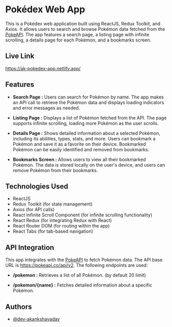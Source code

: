 # Pokédex Web App
This is a Pokédex web application built using ReactJS, Redux Toolkit, and Axios. It allows users to search and browse Pokémon data fetched from the [PokeAPI](https://pokeapi.co/). The app features a search page, a listing page with infinite scrolling, a details page for each Pokémon, and a bookmarks screen.

## Live Link

https://ak-pokedex-app.netlify.app/
## Features

- **Search Page :** Users can search for Pokémon by name. The app makes an API call to retrieve the Pokémon data and displays loading indicators and error messages as needed. 

- **Listing Page :** Displays a list of Pokémon fetched from the API. The page supports infinite scrolling, loading more Pokémon as the user scrolls.

- **Details Page :** Shows detailed information about a selected Pokémon, including its abilities, types, stats, and more. Users can bookmark a Pokémon and save it as a favorite on their device. Bookmarked Pokémon can be easily identified and removed from bookmarks.

- **Bookmarks Screen :** Allows users to view all their bookmarked Pokémon. The data is stored locally on the user's device, and users can remove Pokémon from their bookmarks.


## Technologies Used

- ReactJS
- Redux Toolkit (for state management)
- Axios (for API calls)
- React Infinite Scroll Component (for infinite scrolling functionality)
- React Redux (for integrating Redux with React)
- React Router DOM (for routing within the app)
- React Tabs (for tab-based navigation)

## API Integration

This app integrates with the [PokeAPI](https://pokeapi.co/) to fetch Pokémon data. The API base URL is https://pokeapi.co/api/v2. The following endpoints are used:

- **/pokemon :** Retrieves a list of all Pokémon. (by default 20 limit)

- **/pokemon/{name} :** Fetches detailed information about a specific Pokémon.


## Authors

- [@dev-akankshayadav](https://github.com/dev-akankshayadav) 
